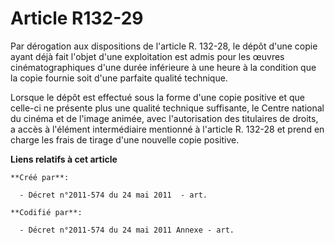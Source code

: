 # Article R132-29

Par dérogation aux dispositions de l'article R. 132-28, le dépôt d'une copie ayant déjà fait l'objet d'une exploitation est
admis pour les œuvres cinématographiques d'une durée inférieure à une heure à la condition que la copie fournie soit d'une
parfaite qualité technique.

Lorsque le dépôt est effectué sous la forme d'une copie positive et que celle-ci ne présente plus une qualité technique
suffisante, le Centre national du cinéma et de l'image animée, avec l'autorisation des titulaires de droits, a accès à
l'élément intermédiaire mentionné à l'article R. 132-28 et prend en charge les frais de tirage d'une nouvelle copie positive.

**Liens relatifs à cet article**

	**Créé par**:

	  - Décret n°2011-574 du 24 mai 2011  - art.

	**Codifié par**:

	  - Décret n°2011-574 du 24 mai 2011 Annexe - art.
